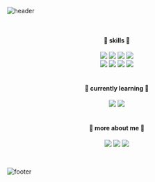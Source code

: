![header](https://capsule-render.vercel.app/api?type=wave&color=ccccff&height=160&section=header&text=Hi%20there%20👾🫧&fontSize=35&fontColor=666699&desc=Welcome%20to%20my%20GitHub%20!&descAlignY=70&descAlign=65)

<br/>
<div align="center" style="text-align:center">
  <h4>🫧 skills 🫧</h4>
  <img src="https://img.shields.io/badge/html-E34F26?style=flat&logo=html5&logoColor=white"/> 
  <img src="https://img.shields.io/badge/css-1572B6?style=flat&logo=css3&logoColor=white"/>
  <img src="https://img.shields.io/badge/Javascript-F7DF1E?style=flat&logo=javascript&logoColor=white"/>
  <img src="https://img.shields.io/badge/Typescript-3178C6?style=flat&logo=typescript&logoColor=white"/>
  <br />
   <img src="https://img.shields.io/badge/ReactNative-61DAFB?style=flat&logo=react&logoColor=white"/>
  <img src="https://img.shields.io/badge/React-61DAFB?style=flat&logo=react&logoColor=white"/>
  <img src="https://img.shields.io/badge/MobX-FF9955?style=flat&logo=mobx&logoColor=white"/>
  <img src="https://img.shields.io/badge/Redux-764ABC?style=flat&logo=redux&logoColor=white"/>
  <br />
    <br />
  <h4>🫧 currently learning 🫧</h4>
  <img src="https://img.shields.io/badge/Next.js-000000?style=flat&logo=nextdotjs&logoColor=white"/>
  <img src="https://img.shields.io/badge/Jest-C21325?style=flat&logo=jest&logoColor=white"/>
  <br />  <br />
    <h4>🫧 more about me 🫧</h4>
  
  <a href="https://www.linkedin.com/in/yooniyoon" target="_blank"><img src="https://img.shields.io/badge/Linkedin-0A66C2?logo=linkedin&style=flat&logoColor=white"/></a>
    <a href="https://yoonikjyoon.github.io/yooni-portfolio" target="_blank"><img src="https://img.shields.io/badge/Portfolio-ccccff?style=flat"/></a> 
    <a href="ailto:yoonikjyoon@gmail.com" target="_blank"><img src="https://img.shields.io/badge/Gmail-EA4335?logo=gmail&style=flat&logoColor=white"/></a> 
  <br />
</div>
<br />

![footer](https://capsule-render.vercel.app/api?type=wave&color=ccccff&height=160&section=footer)
<!--
### Hi there 👋
**yoonikjyoon/yoonikjyoon** is a ✨ _special_ ✨ repository because its `README.md` (this file) appears on your GitHub profile.

Here are some ideas to get you started:

- 🔭 I’m currently working on ...
- 👯 I’m looking to collaborate on ...
- 🤔 I’m looking for help with ...
- 💬 Ask me about ...
- 📫 How to reach me: ...
- 😄 Pronouns: ...
- ⚡ Fun fact: ...

  <br />
  <img src="https://img.shields.io/badge/StyledComponents-DB7093?style=flat&logo=styledcomponents&logoColor=white"/>
  <img src="https://img.shields.io/badge/Firebase-FFCA28?style=flat&logo=firebase&logoColor=white"/>
  <img src="https://img.shields.io/badge/Python-3776AB?style=flat&logo=python&logoColor=white"/>
  <img src="https://img.shields.io/badge/MySQL-4479A1?style=flat&logo=mysql&logoColor=white"/>
-->
